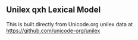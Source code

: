 Unilex qxh Lexical Model
----------------------

This is built directly from Unicode.org unilex data at
https://github.com/unicode-org/unilex
